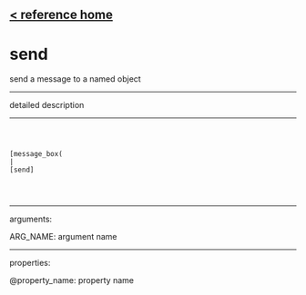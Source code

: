 [< reference home](ceammc_lib.html)
---

# send


send a message to a named object

---

detailed description
<br>


---


```



[message_box(                                 
|
[send]


            
```

---
arguments:

ARG_NAME: argument name<br>

---
properties:

@property_name: property name<br>


